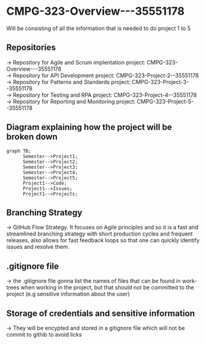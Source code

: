 # CMPG-323-Overview---35551178
Will be consisting of all the information that is needed to do project 1 to 5

## Repositories
-> Repository for Agile and Scrum implentation project: CMPG-323-Overview---35551178 \
-> Repository for API Development project: CMPG-323-Project-2--35551178 \
-> Repository for Patterns and Standards project: CMPG-323-Project-3--35551178 \
-> Repository for Testing and RPA project: CMPG-323-Project-4--35551178 \
-> Repository for Reporting and Monitoring project: CMPG-323-Project-5--35551178

## Diagram explaining how the project will be broken down
```mermaid
graph TB;
      Semester-->Project1;
      Semester-->Project2;
      Semester-->Project3;
      Semester-->Project4;
      Semester-->Project5;
      Project1-->Code;
      Project1-->Issues;
      Project1-->Projects;
```

## Branching Strategy
-> GitHub Flow Strategy. It focuses on Agile principles and so it is a fast and streamlined branching strategy with short production cycles and frequent releases, also allows for fast feedback loops so that one can quickly identify issues and resolve them.

## .gitignore file
-> the .gitignore file gonna list the names of files that can be found in work-trees when working in the project, but that should not be committed to the project (e.g sensitive information about the user) 

## Storage of credentials and sensitive information
-> They will be encypted and stored in a gitignore file which will not be commit to githib to avoid licks 
